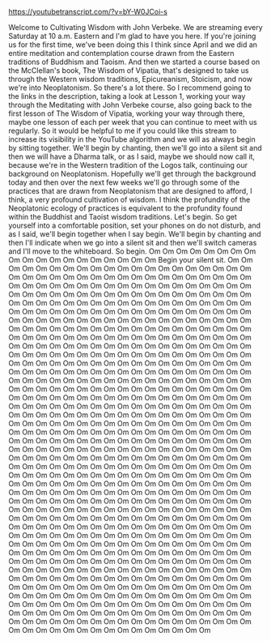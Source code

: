 https://youtubetranscript.com/?v=bY-W0JCoi-s

 Welcome to Cultivating Wisdom with John Verbeke. We are streaming every Saturday at 10 a.m. Eastern and I'm glad to have you here. If you're joining us for the first time, we've been doing this I think since April and we did an entire meditation and contemplation course drawn from the Eastern traditions of Buddhism and Taoism. And then we started a course based on the McClellan's book, The Wisdom of Vipatia, that's designed to take us through the Western wisdom traditions, Epicureanism, Stoicism, and now we're into Neoplatonism. So there's a lot there. So I recommend going to the links in the description, taking a look at Lesson 1, working your way through the Meditating with John Verbeke course, also going back to the first lesson of The Wisdom of Vipatia, working your way through there, maybe one lesson of each per week that you can continue to meet with us regularly. So it would be helpful to me if you could like this stream to increase its visibility in the YouTube algorithm and we will as always begin by sitting together. We'll begin by chanting, then we'll go into a silent sit and then we will have a Dharma talk, or as I said, maybe we should now call it, because we're in the Western tradition of the Logos talk, continuing our background on Neoplatonism. Hopefully we'll get through the background today and then over the next few weeks we'll go through some of the practices that are drawn from Neoplatonism that are designed to afford, I think, a very profound cultivation of wisdom. I think the profundity of the Neoplatonic ecology of practices is equivalent to the profundity found within the Buddhist and Taoist wisdom traditions. Let's begin. So get yourself into a comfortable position, set your phones on do not disturb, and as I said, we'll begin together when I say begin. We'll begin by chanting and then I'll indicate when we go into a silent sit and then we'll switch cameras and I'll move to the whiteboard. So begin. Om Om Om Om Om Om Om Om Om Om Om Om Om Om Om Om Om Om Om Begin your silent sit. Om Om Om Om Om Om Om Om Om Om Om Om Om Om Om Om Om Om Om Om Om Om Om Om Om Om Om Om Om Om Om Om Om Om Om Om Om Om Om Om Om Om Om Om Om Om Om Om Om Om Om Om Om Om Om Om Om Om Om Om Om Om Om Om Om Om Om Om Om Om Om Om Om Om Om Om Om Om Om Om Om Om Om Om Om Om Om Om Om Om Om Om Om Om Om Om Om Om Om Om Om Om Om Om Om Om Om Om Om Om Om Om Om Om Om Om Om Om Om Om Om Om Om Om Om Om Om Om Om Om Om Om Om Om Om Om Om Om Om Om Om Om Om Om Om Om Om Om Om Om Om Om Om Om Om Om Om Om Om Om Om Om Om Om Om Om Om Om Om Om Om Om Om Om Om Om Om Om Om Om Om Om Om Om Om Om Om Om Om Om Om Om Om Om Om Om Om Om Om Om Om Om Om Om Om Om Om Om Om Om Om Om Om Om Om Om Om Om Om Om Om Om Om Om Om Om Om Om Om Om Om Om Om Om Om Om Om Om Om Om Om Om Om Om Om Om Om Om Om Om Om Om Om Om Om Om Om Om Om Om Om Om Om Om Om Om Om Om Om Om Om Om Om Om Om Om Om Om Om Om Om Om Om Om Om Om Om Om Om Om Om Om Om Om Om Om Om Om Om Om Om Om Om Om Om Om Om Om Om Om Om Om Om Om Om Om Om Om Om Om Om Om Om Om Om Om Om Om Om Om Om Om Om Om Om Om Om Om Om Om Om Om Om Om Om Om Om Om Om Om Om Om Om Om Om Om Om Om Om Om Om Om Om Om Om Om Om Om Om Om Om Om Om Om Om Om Om Om Om Om Om Om Om Om Om Om Om Om Om Om Om Om Om Om Om Om Om Om Om Om Om Om Om Om Om Om Om Om Om Om Om Om Om Om Om Om Om Om Om Om Om Om Om Om Om Om Om Om Om Om Om Om Om Om Om Om Om Om Om Om Om Om Om Om Om Om Om Om Om Om Om Om Om Om Om Om Om Om Om Om Om Om Om Om Om Om Om Om Om Om Om Om Om Om Om Om Om Om Om Om Om Om Om Om Om Om Om Om Om Om Om Om Om Om Om Om Om Om Om Om Om Om Om Om Om Om Om Om Om Om Om Om Om Om Om Om Om Om Om Om Om Om Om Om Om Om Om Om Om Om Om Om Om Om Om Om Om Om Om Om Om Om Om Om Om Om Om Om Om Om Om Om Om Om Om Om Om Om Om Om Om Om Om Om Om Om Om Om Om Om Om Om Om Om Om Om Om Om Om Om Om Om Om Om Om Om Om Om Om Om Om Om Om Om Om Om Om Om Om Om Om Om Om Om Om Om Om Om Om Om Om Om Om Om Om Om Om Om Om Om Om Om Om Om Om Om Om Om Om Om Om Om Om Om Om Om Om Om Om Om Om Om Om Om Om Om Om Om Om Om Om Om Om Om Om Om Om Om Om Om Om Om Om Om Om Om Om Om Om Om Om Om Om Om Om Om Om Om Om Om Om Om Om Om Om Om Om Om Om Om Om Om Om Om Om Om Om Om Om Om Om Om Om Om Om Om Om Om Om Om Om Om Om Om Om Om Om Om Om Om Om Om Om Om Om Om Om Om Om Om Om Om Om Om Om Om Om Om Om Om Om Om Om Om Om Om Om Om Om Om Om Om Om Om Om Om Om Om Om Om Om Om Om Om Om Om Om Om Om Om Om Om Om